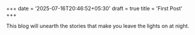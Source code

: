 +++
date = '2025-07-16T20:46:52+05:30'
draft = true
title = 'First Post'
+++

This blog will unearth the stories that make you leave the lights on at night.
